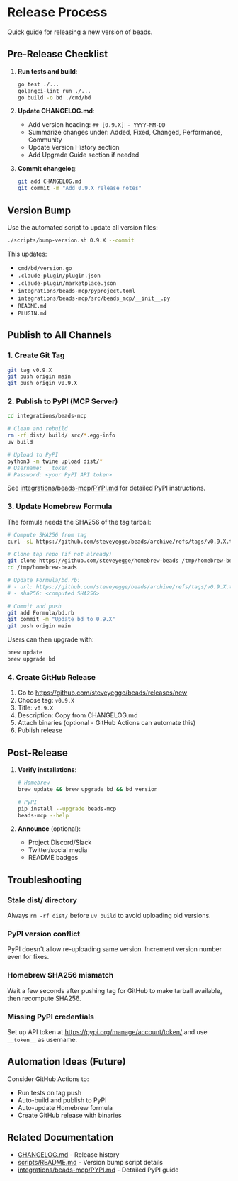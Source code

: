 # Release Process

Quick guide for releasing a new version of beads.

## Pre-Release Checklist

1. **Run tests and build**:
   ```bash
   go test ./...
   golangci-lint run ./...
   go build -o bd ./cmd/bd
   ```

2. **Update CHANGELOG.md**:
   - Add version heading: `## [0.9.X] - YYYY-MM-DD`
   - Summarize changes under: Added, Fixed, Changed, Performance, Community
   - Update Version History section
   - Add Upgrade Guide section if needed

3. **Commit changelog**:
   ```bash
   git add CHANGELOG.md
   git commit -m "Add 0.9.X release notes"
   ```

## Version Bump

Use the automated script to update all version files:

```bash
./scripts/bump-version.sh 0.9.X --commit
```

This updates:
- `cmd/bd/version.go`
- `.claude-plugin/plugin.json`
- `.claude-plugin/marketplace.json`
- `integrations/beads-mcp/pyproject.toml`
- `integrations/beads-mcp/src/beads_mcp/__init__.py`
- `README.md`
- `PLUGIN.md`

## Publish to All Channels

### 1. Create Git Tag

```bash
git tag v0.9.X
git push origin main
git push origin v0.9.X
```

### 2. Publish to PyPI (MCP Server)

```bash
cd integrations/beads-mcp

# Clean and rebuild
rm -rf dist/ build/ src/*.egg-info
uv build

# Upload to PyPI
python3 -m twine upload dist/*
# Username: __token__
# Password: <your PyPI API token>
```

See [integrations/beads-mcp/PYPI.md](integrations/beads-mcp/PYPI.md) for detailed PyPI instructions.

### 3. Update Homebrew Formula

The formula needs the SHA256 of the tag tarball:

```bash
# Compute SHA256 from tag
curl -sL https://github.com/steveyegge/beads/archive/refs/tags/v0.9.X.tar.gz | shasum -a 256

# Clone tap repo (if not already)
git clone https://github.com/steveyegge/homebrew-beads /tmp/homebrew-beads
cd /tmp/homebrew-beads

# Update Formula/bd.rb:
# - url: https://github.com/steveyegge/beads/archive/refs/tags/v0.9.X.tar.gz
# - sha256: <computed SHA256>

# Commit and push
git add Formula/bd.rb
git commit -m "Update bd to 0.9.X"
git push origin main
```

Users can then upgrade with:
```bash
brew update
brew upgrade bd
```

### 4. Create GitHub Release

1. Go to https://github.com/steveyegge/beads/releases/new
2. Choose tag: `v0.9.X`
3. Title: `v0.9.X`
4. Description: Copy from CHANGELOG.md
5. Attach binaries (optional - GitHub Actions can automate this)
6. Publish release

## Post-Release

1. **Verify installations**:
   ```bash
   # Homebrew
   brew update && brew upgrade bd && bd version
   
   # PyPI
   pip install --upgrade beads-mcp
   beads-mcp --help
   ```

2. **Announce** (optional):
   - Project Discord/Slack
   - Twitter/social media
   - README badges

## Troubleshooting

### Stale dist/ directory
Always `rm -rf dist/` before `uv build` to avoid uploading old versions.

### PyPI version conflict
PyPI doesn't allow re-uploading same version. Increment version number even for fixes.

### Homebrew SHA256 mismatch
Wait a few seconds after pushing tag for GitHub to make tarball available, then recompute SHA256.

### Missing PyPI credentials
Set up API token at https://pypi.org/manage/account/token/ and use `__token__` as username.

## Automation Ideas (Future)

Consider GitHub Actions to:
- Run tests on tag push
- Auto-build and publish to PyPI
- Auto-update Homebrew formula
- Create GitHub release with binaries

## Related Documentation

- [CHANGELOG.md](CHANGELOG.md) - Release history
- [scripts/README.md](scripts/README.md) - Version bump script details
- [integrations/beads-mcp/PYPI.md](integrations/beads-mcp/PYPI.md) - Detailed PyPI guide
